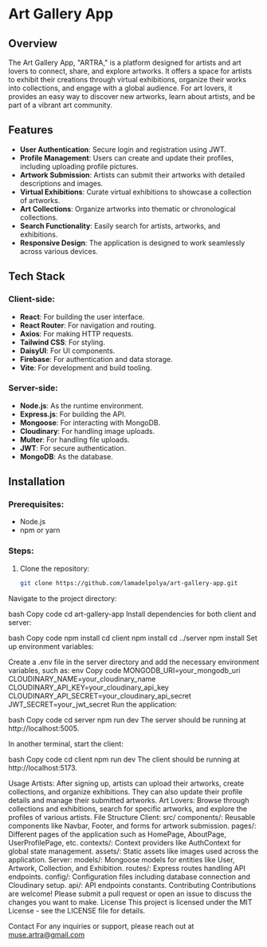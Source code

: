 # Art Gallery App

## Overview
The Art Gallery App, "ARTRA," is a platform designed for artists and art lovers to connect, share, and explore artworks. It offers a space for artists to exhibit their creations through virtual exhibitions, organize their works into collections, and engage with a global audience. For art lovers, it provides an easy way to discover new artworks, learn about artists, and be part of a vibrant art community.

## Features
- **User Authentication**: Secure login and registration using JWT.
- **Profile Management**: Users can create and update their profiles, including uploading profile pictures.
- **Artwork Submission**: Artists can submit their artworks with detailed descriptions and images.
- **Virtual Exhibitions**: Curate virtual exhibitions to showcase a collection of artworks.
- **Art Collections**: Organize artworks into thematic or chronological collections.
- **Search Functionality**: Easily search for artists, artworks, and exhibitions.
- **Responsive Design**: The application is designed to work seamlessly across various devices.

## Tech Stack
### Client-side:
- **React**: For building the user interface.
- **React Router**: For navigation and routing.
- **Axios**: For making HTTP requests.
- **Tailwind CSS**: For styling.
- **DaisyUI**: For UI components.
- **Firebase**: For authentication and data storage.
- **Vite**: For development and build tooling.

### Server-side:
- **Node.js**: As the runtime environment.
- **Express.js**: For building the API.
- **Mongoose**: For interacting with MongoDB.
- **Cloudinary**: For handling image uploads.
- **Multer**: For handling file uploads.
- **JWT**: For secure authentication.
- **MongoDB**: As the database.

## Installation
### Prerequisites:
- Node.js
- npm or yarn

### Steps:
1. Clone the repository:
   ```bash
   git clone https://github.com/lamadelpolya/art-gallery-app.git
Navigate to the project directory:

bash
Copy code
cd art-gallery-app
Install dependencies for both client and server:

bash
Copy code
npm install
cd client
npm install
cd ../server
npm install
Set up environment variables:

Create a .env file in the server directory and add the necessary environment variables, such as:
env
Copy code
MONGODB_URI=your_mongodb_uri
CLOUDINARY_NAME=your_cloudinary_name
CLOUDINARY_API_KEY=your_cloudinary_api_key
CLOUDINARY_API_SECRET=your_cloudinary_api_secret
JWT_SECRET=your_jwt_secret
Run the application:

bash
Copy code
cd server
npm run dev
The server should be running at http://localhost:5005.

In another terminal, start the client:

bash
Copy code
cd client
npm run dev
The client should be running at http://localhost:5173.

Usage
Artists: After signing up, artists can upload their artworks, create collections, and organize exhibitions. They can also update their profile details and manage their submitted artworks.
Art Lovers: Browse through collections and exhibitions, search for specific artworks, and explore the profiles of various artists.
File Structure
Client:
src/
components/: Reusable components like Navbar, Footer, and forms for artwork submission.
pages/: Different pages of the application such as HomePage, AboutPage, UserProfilePage, etc.
contexts/: Context providers like AuthContext for global state management.
assets/: Static assets like images used across the application.
Server:
models/: Mongoose models for entities like User, Artwork, Collection, and Exhibition.
routes/: Express routes handling API endpoints.
config/: Configuration files including database connection and Cloudinary setup.
api/: API endpoints constants.
Contributing
Contributions are welcome! Please submit a pull request or open an issue to discuss the changes you want to make.
License
This project is licensed under the MIT License - see the LICENSE file for details.

Contact
For any inquiries or support, please reach out at muse.artra@gmail.com

